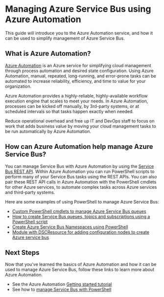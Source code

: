 <properties
	pageTitle="Manage Azure Service Bus using Azure Automation | Microsoft Azure"
	description="Learn how to use the Azure Automation service to manage Azure Service Bus."
	services="service-bus, automation"
	documentationCenter=""
	authors="csand-msft"
	manager="timlt"
	editor=""/>

<tags
	ms.service="service-bus"
	ms.workload="na"
	ms.tgt_pltfrm="na"
	ms.devlang="na"
	ms.topic="article"
	ms.date="04/12/2016"
	ms.author="csand"/>

# Managing Azure Service Bus using Azure Automation

This guide will introduce you to the Azure Automation service, and how it can be used to simplify management of Azure Service Bus.

## What is Azure Automation?

[Azure Automation](https://azure.microsoft.com/services/automation/) is an Azure service for simplifying cloud management through process automation and desired state configuration. Using Azure Automation, manual, repeated, long-running, and error-prone tasks can be automated to increase reliability, efficiency, and time to value for your organization.

Azure Automation provides a highly-reliable, highly-available workflow execution engine that scales to meet your needs. In Azure Automation, processes can be kicked off manually, by 3rd-party systems, or at scheduled intervals so that tasks happen exactly when needed.

Reduce operational overhead and free up IT and DevOps staff to focus on work that adds business value by moving your cloud management tasks to be run automatically by Azure Automation.

## How can Azure Automation help manage Azure Service Bus?

You can manage Service Bus with Azure Automation by using the [Service Bus REST API](https://msdn.microsoft.com/library/azure/hh780717.aspx). Within Azure Automation you can run PowerShell scripts to perform many of your Service Bus tasks using the REST APIs. You can also pair these REST API calls in Azure Automation with the PowerShell cmdlets for other Azure services, to automate complex tasks across Azure services and third-party systems.

Here are some examples of using PowerShell to manage Azure Service Bus:

- [Custom PowerShell cmdlets to manage Azure Service Bus queues](https://blogs.technet.microsoft.com/uktechnet/2014/12/04/sample-of-custom-powershell-cmdlets-to-manage-azure-servicebus-queues/)
- [How to create Service Bus queues, topics and subscriptions using a PowerShell script](http://blogs.msdn.com/b/paolos/archive/2014/12/02/how-to-create-a-service-bus-queues-topics-and-subscriptions-using-a-powershell-script.aspx)
- [Create Azure Service Bus Namespaces using PowerShell](http://buildazure.com/2015/09/24/create-azure-service-bus-namespaces-using-powershell-and-x-plat-cli/)
- [Module with DSCResource for adding configuration nodes to create Azure service bus](https://www.powershellgallery.com/packages/AzureServiceBusCreation/1.0)

## Next Steps

Now that you've learned the basics of Azure Automation and how it can be used to manage Azure Service Bus, follow these links to learn more about Azure Automation.

* See the Azure Automation [Getting started tutorial](https://azure.microsoft.com/documentation/learning-paths/automation/)
* See how to [manage Service Bus with PowerShell](service-bus-powershell-how-to-provision.md)
